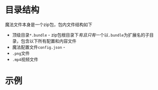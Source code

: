# 目录结构

魔法文件本身是一个zip包，包内文件结构如下

+ 顶级目录`*.bundle` - zip包根目录下*有且只有*一个以`.bundle`为扩展名的子目录，包含以下所有配置和内容文件
+ 魔法配置文件`config.json` - 
+ `.png`文件
+ `.mp4`视频文件



# 示例
